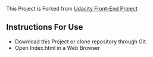 This Project is Forked from [Udacity Front-End Project](https://github.com/udacity/frontend-nanodegree-arcade-game)

## Instructions For Use
* Download this Project or clone repository through Git.
* Open Index.html in a Web Browser
